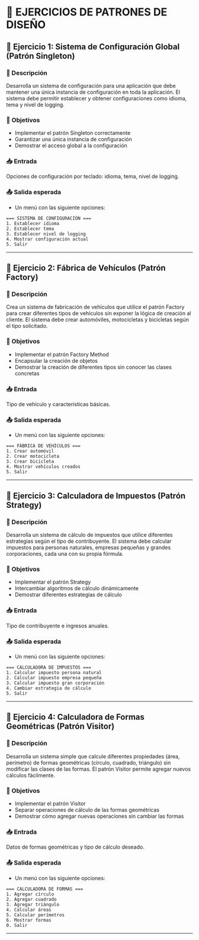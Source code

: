 # 🎯 EJERCICIOS DE PATRONES DE DISEÑO

## 🧪 Ejercicio 1: Sistema de Configuración Global (Patrón Singleton)

### 📝 Descripción
Desarrolla un sistema de configuración para una aplicación que debe mantener una única instancia de configuración en toda la aplicación. El sistema debe permitir establecer y obtener configuraciones como idioma, tema y nivel de logging.

### 🎯 Objetivos
- Implementar el patrón Singleton correctamente
- Garantizar una única instancia de configuración
- Demostrar el acceso global a la configuración

### 📥 Entrada
Opciones de configuración por teclado: idioma, tema, nivel de logging.

### 📤 Salida esperada
- Un menú con las siguiente opciones:
```
=== SISTEMA DE CONFIGURACIÓN ===
1. Establecer idioma
2. Establecer tema
3. Establecer nivel de logging
4. Mostrar configuración actual
5. Salir
```

---

## 🧪 Ejercicio 2: Fábrica de Vehículos (Patrón Factory)

### 📝 Descripción
Crea un sistema de fabricación de vehículos que utilice el patrón Factory para crear diferentes tipos de vehículos sin exponer la lógica de creación al cliente. El sistema debe crear automóviles, motocicletas y bicicletas según el tipo solicitado.

### 🎯 Objetivos
- Implementar el patrón Factory Method
- Encapsular la creación de objetos
- Demostrar la creación de diferentes tipos sin conocer las clases concretas

### 📥 Entrada
Tipo de vehículo y características básicas.

### 📤 Salida esperada
- Un menú con las siguiente opciones:
```
=== FÁBRICA DE VEHÍCULOS ===
1. Crear automóvil
2. Crear motocicleta
3. Crear bicicleta
4. Mostrar vehículos creados
5. Salir
```

---

## 🧪 Ejercicio 3: Calculadora de Impuestos (Patrón Strategy)

### 📝 Descripción
Desarrolla un sistema de cálculo de impuestos que utilice diferentes estrategias según el tipo de contribuyente. El sistema debe calcular impuestos para personas naturales, empresas pequeñas y grandes corporaciones, cada una con su propia fórmula.

### 🎯 Objetivos
- Implementar el patrón Strategy
- Intercambiar algoritmos de cálculo dinámicamente
- Demostrar diferentes estrategias de cálculo

### 📥 Entrada
Tipo de contribuyente e ingresos anuales.

### 📤 Salida esperada
- Un menú con las siguiente opciones:
```
=== CALCULADORA DE IMPUESTOS ===
1. Calcular impuesto persona natural
2. Calcular impuesto empresa pequeña
3. Calcular impuesto gran corporación
4. Cambiar estrategia de cálculo
5. Salir
```

---

## 🧪 Ejercicio 4: Calculadora de Formas Geométricas (Patrón Visitor)

### 📝 Descripción
Desarrolla un sistema simple que calcule diferentes propiedades (área, perímetro) de formas geométricas (círculo, cuadrado, triángulo) sin modificar las clases de las formas. El patrón Visitor permite agregar nuevos cálculos fácilmente.

### 🎯 Objetivos
- Implementar el patrón Visitor
- Separar operaciones de cálculo de las formas geométricas
- Demostrar cómo agregar nuevas operaciones sin cambiar las formas

### 📥 Entrada
Datos de formas geométricas y tipo de cálculo deseado.

### 📤 Salida esperada
- Un menú con las siguiente opciones:
```
=== CALCULADORA DE FORMAS ===
1. Agregar círculo
2. Agregar cuadrado
3. Agregar triángulo
4. Calcular áreas
5. Calcular perímetros
6. Mostrar formas
0. Salir
```

---


